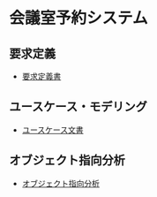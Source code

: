 # 会議室予約システム

## 要求定義
- [要求定義書](./requirement/README.md)

## ユースケース・モデリング
- [ユースケース文書](./usecase/README.md)

## オブジェクト指向分析
- [オブジェクト指向分析](./analysis/README.md)